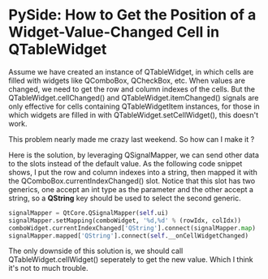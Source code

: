 # PySide: How to Get the Position of a Widget-Value-Changed Cell in QTableWidget

Assume we have created an instance of QTableWidget, in which cells are filled with widgets like QComboBox, QCheckBox, etc. When values are changed, we need to get the row and column indexes of the cells. But the QTableWidget.cellChanged() and QTableWidget.itemChanged() signals are only effective for cells containing QTableWidgetItem instances, for those in which widgets are filled in with QTableWidget.setCellWidget(), this doesn't work.

This problem nearly made me crazy last weekend. So how can I make it ?

Here is the solution, by leveraging QSignalMapper, we can send other data to the slots instead of the default value. As the following code snippet shows, I put the row and column indexes into a string, then mapped it with the QComboBox.currentIndexChanged() slot. Notice that this slot has two generics, one accept an int type as the parameter and the other accept a string, so a **QString** key should be used to select the second generic.

```python
signalMapper = QtCore.QSignalMapper(self.ui)
signalMapper.setMapping(comboWidget, '%d,%d' % (rowIdx, colIdx))
comboWidget.currentIndexChanged['QString'].connect(signalMapper.map)
signalMapper.mapped['QString'].connect(self.__onCellWidgetChanged)
```

The only downside of this solution is, we should call QTableWidget.cellWidget() seperately to get the new value. Which I think it's not to much trouble.

